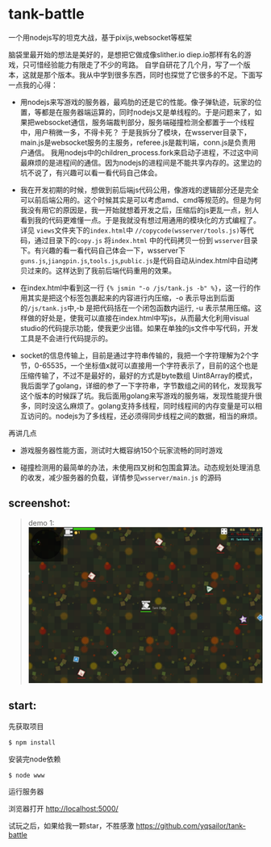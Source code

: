# tank-battle
一个用nodejs写的坦克大战，基于pixijs,websocket等框架

脑袋里最开始的想法是美好的，是想把它做成像slither.io diep.io那样有名的游戏，只可惜经验能力有限走了不少的弯路。
自学自研花了几个月，写了一个版本，这就是那个版本。我从中学到很多东西，同时也探觉了它很多的不足。下面写一点我的心得：

* 用nodejs来写游戏的服务器，最鸡肋的还是它的性能。像子弹轨迹，玩家的位置，等都是在服务器端运算的，同时nodejs又是单线程的。于是问题来了，如果把websocket通信，服务端裁判部分，服务端碰撞检测全都置于一个线程中，用户稍微一多，不得卡死？
于是我拆分了模块，在wsserver目录下，main.js是websocket服务的主服务，referee.js是裁判端，conn.js是负责用户通信。
我用nodejs中的children_process.fork来启动子进程，不过这中间最麻烦的是进程间的通信。因为nodejs的进程间是不能共享内存的。这里边的坑不说了，有兴趣可以看一看代码自己体会。

* 我在开发初期的时候，想做到前后端js代码公用，像游戏的逻辑部分还是完全可以前后端公用的。这个时候其实是可以考虑amd、cmd等规范的。但是为何我没有用它的原因是，我一开始就想着开发之后，压缩后的js更乱一点，别人看到我的代码更难懂一点。于是我就没有想过用通用的模块化的方式编程了。详见 `views`文件夹下的`index.html`中 `//copycode(wsserver/tools.js)`等代码，通过目录下的`copy.js` 将`index.html` 中的代码拷贝一份到 `wsserver`目录下。有兴趣的看一看代码自己体会一下，wsserver下`guns.js`,`jiangpin.js`,`tools.js`,`public.js`是代码自动从index.html中自动拷贝过来的。这样达到了我前后端代码重用的效果。

* 在index.html中看到这一行 `{% jsmin "-o /js/tank.js -b" %}`，这一行的作用其实是把这个标签包裹起来的内容进行内压缩，-o 表示导出到后面的`/js/tank.js`中,-b 是把代码括在一个闭包函数内运行, -u 表示禁用压缩。这样做的好处是，使我可以直接在index.html中写js，从而最大化利用visual studio的代码提示功能，使我更少出错。如果在单独的js文件中写代码，开发工具是不会进行代码提示的。

* socket的信息传输上，目前是通过字符串传输的，我把一个字符理解为2个字节，0-65535，一个坐标值x就可以直接用一个字符表示了，目前的这个也是压缩传输了，不过不是最好的，最好的方式是byte数组 Uint8Array的模式，我后面学了golang，详细的参了一下字符串，字节数组之间的转化，发现我写这个版本的时候踩了坑。我后面用golang来写游戏的服务端，发现性能提升很多，同时没这么麻烦了。golang支持多线程，同时线程间的内存变量是可以相互访问的。nodejs为了多线程，还必须得同步线程之间的数据，相当的麻烦。

再讲几点

* 游戏服务器性能方面，测试时大概容纳150个玩家流畅的同时游戏

* 碰撞检测用的最简单的办法，未使用四叉树和包围盒算法。动态规划处理消息的收发，减少服务器的负载，详情参见`wsserver/main.js` 的源码


## screenshot:

>demo 1:<br>
![demo1](res/demo.png)

## start:

先获取项目
```cmd
$ npm install
```
安装完node依赖
```cmd
$ node www
```
运行服务器


浏览器打开 
<a href="http://localhost:5000/" target="_blank">http://localhost:5000/</a>


试玩之后，如果给我一颗star，不胜感激
<a href="https://github.com/yqsailor/tank-battle" target="_blank">https://github.com/yqsailor/tank-battle</a>
